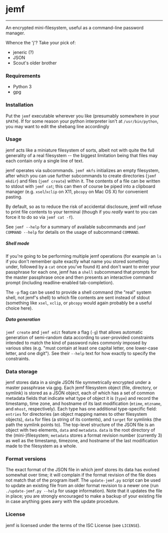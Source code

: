 # jemf
--------

An encrypted mini-filesystem, useful as a command-line password manager.

Whence the 'j'?  Take your pick of:

  - jeneric (?)
  - JSON
  - Scout's older brother

### Requirements

  - Python 3
  - gpg

### Installation

Put the `jemf` executable wherever you like (presumably somewhere in your
`$PATH`).  If for some reason your python interpreter isn't at
`/usr/bin/python`, you may want to edit the shebang line accordingly

### Usage

jemf acts like a miniature filesystem of sorts, albeit not with quite the
full generality of a real filesystem -- the biggest limitation being that
files may each contain only a single line of text.

jemf operates via subcommands.  `jemf mkfs` initializes an empty
filesystem, after which you can use further subcommands to create
directories (`jemf mkdir`) and files (`jemf create`) within it.  The
contents of a file can be written to stdout with `jemf cat`; this can then
of course be piped into a clipboard manager (e.g. `xsel`/`xclip` on X11,
`pbcopy` on Mac OS X) for convenient pasting.

By default, so as to reduce the risk of accidental disclosure, jemf will
refuse to print file contents to your terminal (though if you *really* want
to you can force it to do so via `jemf cat -f`).

See `jemf --help` for a summary of available subcommands and `jemf COMMAND
--help` for details on the usage of subcommand `COMMAND`.

##### Shell mode

If you're going to be performing multiple jemf operations (for example an
`ls` if you don't remember quite exactly what name you stored something
under, followed by a `cat` once you've found it) and don't want to enter
your passphrase for each one, jemf has a `shell` subcommand that prompts
for the master passphrase once and then presents an interactive command
prompt (including readline-enabled tab-completion).

The `-p` flag can be used to provide a shell command (the "real" system
shell, not jemf's shell) to which file contents are sent instead of stdout
(something like `xsel`, `xclip`, or `pbcopy` would again probably be a
useful choice here).

##### Data generation

`jemf create` and `jemf edit` feature a flag (`-g`) that allows automatic
generation of semi-random data according to user-provided constraints
intended to match the kind of password rules commonly imposed by various
sites (e.g. "must contain at least one capital letter, one lower-case
letter, and one digit").  See their `--help` text for how exactly to
specify the constraints.

### Data storage

jemf stores data in a single JSON file symmetrically encrypted under a
master passphrase via gpg.  Each jemf filesystem object (file,
directory, or symlink) is stored as a JSON object, each of which has a
set of common metadata fields that indicate what type of object it is
(`type`) and record the timestamp, time zone, and hostname of its last
modification (`mtime`, `mtzname`, and `mhost`, respectively).  Each
type has one additional type-specific field: `entries` for directories
(an object mapping names to other filesystem objects), `data` for
files (a string of its contents), and `target` for symlinks (the path
the symlink points to).  The top-level structure of the JSON file is
an object with two elements, `data` and `metadata`.  `data` is the
root directory of the (mini-)filesystem; `metadata` stores a format
revision number (currently 3) as well as the timestamp, timezone, and
hostname of the last modification made to the filesystem as a whole.

### Format versions

The exact format of the JSON file in which jemf stores its data has
evolved somewhat over time; it will complain if the format revision of
the file does not match that of the program itself.  The
`update-jemf.py` script can be used to update an existing file from an
older format revision to a newer one (run `./update-jemf.py --help`
for usage information).  Note that it updates the file in place; you
are strongly encouraged to make a backup of your existing file in case
anything goes awry with the update procedure.

### License

jemf is licensed under the terms of the ISC License (see `LICENSE`).
